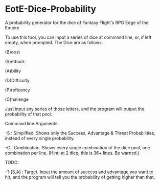 EotE-Dice-Probability
=====================

A probability generator for the dice of Fantasy Flight's RPG Edge of the Empire

To use this tool, you can input a series of dice at command line, or, if left empty, when prompted. 
The Dice are as follows:

(B)oost

(S)etback

(A)bility

(D)Difficulty

(P)roficency

(C)hallenge

Just input any series of those letters, and the program will output the probability of that pool.

Command line Arguments:

-S : Simplified. Shows only the Success, Advantage & Threat Probabilities, instead of every single probability.

-C : Combination. Shows every single combination of the dice pool, one combination per line. (Hint: at 2 dice, this is 36+ lines. Be warned.)

TODO:

-T:[S,A] : Target. Input the amount of success and advantage you want to hit, and the program will tell you the probability of getting higher than that.
